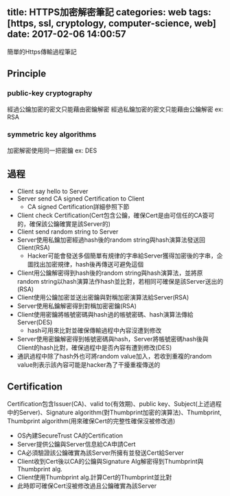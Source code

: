 title: HTTPS加密解密筆記
categories: web
tags: [https, ssl, cryptology, computer-science, web]
date: 2017-02-06 14:00:57
---

簡單的Https傳輸過程筆記

<!--more-->

## Principle
### public-key cryptography
經過公鑰加密的密文只能藉由密鑰解密
經過私鑰加密的密文只能藉由公鑰解密
ex: RSA
### symmetric key algorithms
加密解密使用同一把密鑰
ex: DES

## 過程
* Client say hello to Server
* Server send CA signed Certification to Client
  + CA signed Certification詳細參照下節
* Client check Certification(Cert包含公鑰，確保Cert是由可信任的CA簽可的，確保該公鑰確實是該Server的)
* Client send random string to Server
* Server使用私鑰加密經過hash後的random string與hash演算法發送回Client(RSA)
  + Hacker可能會發送多個簡單有規律的字串給Server獲得加密後的字串，企圖找出加密規律，hash後再傳送可避免這個
* Client用公鑰解密得到hash後的random string與hash演算法，並將原random string以hash演算法作hash並比對，若相同可確保是該Server送出的(RSA)
* Client使用公鑰加密並送出密鑰與對稱加密演算法給Server(RSA)
* Server使用私鑰解密得到對稱加密密鑰(RSA)
* Client使用密鑰將帳號密碼與hash過的帳號密碼、hash演算法傳給Server(DES)
  + hash可用來比對並確保傳輸過程中內容沒遭到修改
* Server使用密鑰解密得到帳號密碼與hash，Server將帳號密碼hash後與Client的hash比對，確保過程中是否內容有遭到修改(DES)
* 通訊過程中除了hash外也可將random value加入，若收到重複的random value則表示該內容可能是hacker為了干擾重複傳送的

## Certification
Certification包含Issuer(CA)、valid to(有效期)、public key、Subject(上述過程中的Server)、Signature algorithm(對Thumbprint加密的演算法)、Thumbprint, Thumbprint algorithm(用來確保Cert的完整性確保沒被修改過)
* OS內建SecureTrust CA的Certification
* Server提供公鑰與Server信息給CA申請Cert
* CA必須驗證該公鑰確實為該Server所擁有並發送Cert給Server
* Client收到Cert後以CA的公鑰與Signature Alg解密得到Thumbprint與Thumbprint alg.
* Client使用Thumbprint alg.計算Cert的Thumbprint並比對
* 此時即可確保Cert沒被修改過且公鑰確實為該Server
